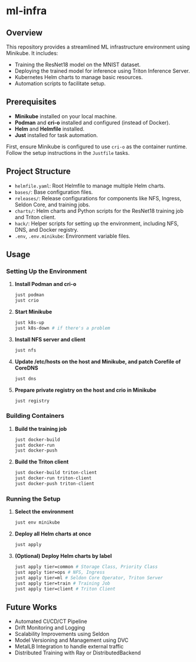 # ml-infra

## Overview

This repository provides a streamlined ML infrastructure environment using Minikube. It includes:
- Training the ResNet18 model on the MNIST dataset.
- Deploying the trained model for inference using Triton Inference Server.
- Kubernetes Helm charts to manage basic resources.
- Automation scripts to facilitate setup.

## Prerequisites

- **Minikube** installed on your local machine.
- **Podman** and **cri-o** installed and configured (instead of Docker).
- **Helm** and **Helmfile** installed.
- **Just** installed for task automation.

First, ensure Minikube is configured to use `cri-o` as the container runtime. Follow the setup instructions in the `Justfile` tasks.

## Project Structure

- `helmfile.yaml`: Root Helmfile to manage multiple Helm charts.
- `bases/`: Base configuration files.
- `releases/`: Release configurations for components like NFS, Ingress, Seldon Core, and training jobs.
- `charts/`: Helm charts and Python scripts for the ResNet18 training job and Triton client.
- `hack/`: Helper scripts for setting up the environment, including NFS, DNS, and Docker registry.
- `.env`, `.env.minikube`: Environment variable files.

## Usage

### Setting Up the Environment

1. **Install Podman and cri-o**

    ```sh
    just podman
    just crio
    ```

2. **Start Minikube**

    ```sh
    just k8s-up
    just k8s-down # if there's a problem
    ```

3. **Install NFS server and client**

    ```sh
    just nfs
    ```

4. **Update /etc/hosts on the host and Minikube, and patch Corefile of CoreDNS**

    ```sh
    just dns
    ```

5. **Prepare private registry on the host and crio in Minikube**

    ```sh
    just registry
    ```

### Building Containers

1. **Build the training job**

    ```sh
    just docker-build
    just docker-run
    just docker-push
    ```

2. **Build the Triton client**

    ```sh
    just docker-build triton-client
    just docker-run triton-client
    just docker-push triton-client
    ```

### Running the Setup

1. **Select the environment**

    ```sh
    just env minikube
    ```

2. **Deploy all Helm charts at once**

    ```sh
    just apply
    ```

3. **(Optional) Deploy Helm charts by label**

    ```sh
    just apply tier=common # Storage Class, Priority Class
    just apply tier=ops # NFS, Ingress
    just apply tier=ml # Seldon Core Operator, Triton Server
    just apply tier=train # Training Job
    just apply tier=client # Triton Client
    ```

## Future Works

- Automated CI/CD/CT Pipeline
- Drift Monitoring and Logging 
- Scalability Improvements using Seldon
- Model Versioning and Management using DVC
- MetalLB Integration to handle external traffic
- Distributed Training with Ray or DistributedBackend
